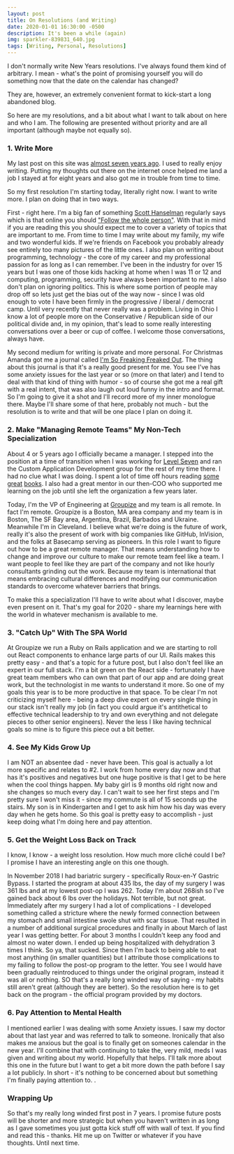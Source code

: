 ```yaml
---
layout: post
title: On Resolutions (and Writing)
date: 2020-01-01 16:30:00 -0500
description: It's been a while (again)
img: sparkler-839831_640.jpg
tags: [Writing, Personal, Resolutions]
---
```


I don't normally write New Years resolutions. I've always found them kind of arbitrary. I mean - what's the point of promising yourself you will do something now that the date on the calendar has changed? 

They are, however, an extremely convenient format to kick-start a long abandoned blog. 

So here are my resolutions, and a bit about what I want to talk about on here and who I am. The following are presented without priority and are all important (although maybe not equally so). 

### 1. Write More

My last post on this site was [almost seven years ago](http://archive.joshreedschramm.com/2013/08/every-so-often-folks-ask-me-what-they.html). I used to really enjoy writing. Putting my thoughts out there on the internet once helped me land a job I stayed at for eight years and also got me in trouble from time to time.

So my first resolution I'm starting today, literally right now. I want to write more. I plan on doing that in two ways. 

First - right here. I'm a big fan of something [Scott Hanselman](https://www.hanselman.com/) regularly says which is that online you should ["Follow the whole person"](https://twitter.com/shanselman/status/803668136759160832). With that in mind if you are reading this you should expect me to cover a variety of topics that are important to me. 
From time to time I may write about my family, my wife and two wonderful kids. If we're friends on Facebook you probably already see entirely too many pictures of the little ones. 
I also plan on writing about programming, technology - the core of my career and my professional passion for as long as I can remember. I've been in the industry for over 15 years but I was one of those kids hacking at home when I was 11 or 12 and computing, programming, security have always been important to me. 
I also don't plan on ignoring politics. This is where some portion of people may drop off so lets just get the bias out of the way now - since I was old enough to vote I have been firmly in the progressive / liberal / democrat camp. Until very recently that never really was a problem. Living in Ohio I know a lot of people more on the Conservative / Republican side of our political divide and, in my opinion, that's lead to some really interesting conversations over a beer or cup of coffee. I welcome those conversations, always have.

My second medium for writing is private and more personal. For Christmas Amanda got me a journal called [I'm So Freaking Freaked Out](https://www.amazon.com/Knock-Freaking-Freaked-Inner-Truth-Journal/dp/B00YB83X5Q). The thing about this journal is that it's a really good present for me. You see I've has some anxiety issues for the last year or so (more on that later) and I tend to deal with that kind of thing with humor - so of course she got me a real gift with a real intent, that was also laugh out loud funny in the intro and format. So I'm going to give it a shot and I'll record more of my inner monologue there. Maybe I'll share some of that here, probably not much - but the resolution is to write and that will be one place I plan on doing it. 

### 2. Make "Managing Remote Teams" My Non-Tech Specialization

About 4 or 5 years ago I officially became a manager. I stepped into the position at a time of transition when I was working for [Level Seven](https://www.lvlsvn.com) and ran the Custom Application Development group for the rest of my time there. I had no clue what I was doing. I spent a lot of time off hours reading [some](https://www.amazon.com/s?k=the+manager%27s+path&ref=nb_sb_noss) [great](https://www.amazon.com/Rework-Jason-Fried/dp/0307463745/ref=sxts_sxwds-bia?cv_ct_cx=rework&keywords=rework&pd_rd_i=0307463745&pd_rd_r=d8953c77-1811-4bd0-852e-000d7fd87efb&pd_rd_w=BSw0i&pd_rd_wg=4C3JH&pf_rd_p=1cb3f32a-ccfd-479b-8a13-b22f56c942c6&pf_rd_r=X4ST02SJMGT5W6K7Q64C&psc=1&qid=1577932099) [books](https://www.amazon.com/Remote-Office-Required-Jason-Fried/dp/0804137501/ref=sr_1_1?keywords=remote&qid=1577932137&s=books&sr=1-1). I also had a great mentor in our then-COO who supported me learning on the job until she left the organization a few years later.

Today, I'm the VP of Engineering at [Groupize](https://www.groupize.com/) and my team is all remote. In fact I'm remote. Groupize is a Boston, MA area company and my team is in Boston, The SF Bay area, Argentina, Brazil, Barbados and Ukraine. Meanwhile I'm in Cleveland. I believe what we're doing is the future of work, really it's also the present of work with big companies like GitHub, InVision, and the folks at Basecamp serving as pioneers. In this role I want to figure out how to be a great remote manager. That means understanding how to change and improve our culture to make our remote team feel like a team. I want people to feel like they are part of the company and not like hourly consultants grinding out the work. Because my team is international that means embracing cultural differences and modifying our communication standards to overcome whatever barriers that brings.

To make this a specialization I'll have to write about what I discover, maybe even present on it. That's my goal for 2020 - share my learnings here with the world in whatever mechanism is available to me. 

### 3. "Catch Up" With The SPA World

At Groupize we run a Ruby on Rails application and we are starting to roll out React components to enhance large parts of our UI. Rails makes this pretty easy - and that's a topic for a future post, but I also don't feel like an expert in our full stack. I'm a bit green on the React side - fortunately I have great team members who can own that part of our app and are doing great work, but the technologist in me wants to understand it more. So one of my goals this year is to be more productive in that space. To be clear I'm not criticizing myself here - being a deep dive expert on every single thing in our stack isn't really my job (in fact you could argue it's antithetical to effective technical leadership to try and own everything and not delegate pieces to other senior engineers). Never the less I like having technical goals so mine is to figure this piece out a bit better. 

### 4. See My Kids Grow Up

I am NOT an absentee dad - never have been. This goal is actually a lot more specific and relates to #2. I work from home every day now and that has it's positives and negatives but one huge positive is that I get to be here when the cool things happen. My baby girl is 9 months old right now and she changes so much every day. I can't wait to see her first steps and I'm pretty sure I won't miss it - since my commute is all of 15 seconds up the stairs. My son is in Kindergarten and I get to ask him how his day was every day when he gets home. So this goal is pretty easy to accomplish - just keep doing what I'm doing here and pay attention. 

### 5. Get the Weight Loss Back on Track

I know, I know - a weight loss resolution. How much more cliché could I be? I promise I have an interesting angle on this one though. 

In November 2018 I had bariatric surgery - specifically Roux-en-Y Gastric Bypass. I started the program at about 435 lbs, the day of my surgery I was 361 lbs and at my lowest post-op I was 262. Today I'm about 268ish so I've gained back about 6 lbs over the holidays. Not terrible, but not great. Immediately after my surgery I had a lot of complications - I developed something called a stricture where the newly formed connection between my stomach and small intestine swole shut with scar tissue. That resulted in a number of additional surgical procedures and finally in about March of last year I was getting better. For about 3 months I couldn't keep any food and almost no water down. I ended up being hospitalized with dehydration 3 times I think. So ya, that sucked. Since then I'm back to being able to eat most anything (in smaller quantities) but I attribute those complications to my failing to follow the post-op program to the letter. You see I would have been gradually reintroduced to things under the original program, instead it was all or nothing. SO that's a really long winded way of saying - my habits still aren't great (although they are better). So the resolution here is to get back on the program - the official program provided by my doctors. 

### 6. Pay Attention to Mental Health

I mentioned earlier I was dealing with some Anxiety issues. I saw my doctor about that last year and was referred to talk to someone. Ironically that also makes me anxious but the goal is to finally get on someones calendar in the new year. I'll combine that with continuing to take the, very mild, meds I was given and writing about my world. Hopefully that helps. I'll talk more about this one in the future but I want to get a bit more down the path before I say a lot publicly. In short - it's nothing to be concerned about but something I'm finally paying attention to. . 

### Wrapping Up

So that's my really long winded first post in 7 years. I promise future posts will be shorter and more strategic but when you haven't written in as long as I gave sometimes you just gotta kick stuff off with wall of text. If you find and read this - thanks. Hit me up on Twitter or whatever if you have thoughts. Until next time. 
